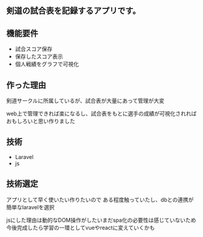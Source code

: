 <h2>剣道の試合表を記録するアプリです。</h2>
<h2>機能要件</h2>
<ul>
<li>試合スコア保存</li>
<li>保存したスコア表示</li>
<li>個人戦績をグラフで可視化</li>
</ul>

<h2>作った理由</h2>
<p>剣道サークルに所属しているが、試合表が大量にあって管理が大変</p>
<p>web上で管理できれば楽になるし、試合表をもとに選手の成績が可視化されればおもしろいと思い作りました</p>

<h2>技術</h2>
<ul>
<li>Laravel</li>
<li>js</li>
</ul>

<h2>技術選定</h2>
<p>アプリとして早く使いたい作りたいので
ある程度触っていたし、dbとの連携が簡単なlaravelを選択</p>

<p>jsにした理由は動的なDOM操作がしたいまだspa化の必要性は感じていないため今後完成したら学習の一環としてvueやreactに変えていくかも</p>
